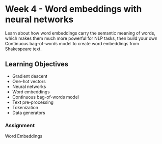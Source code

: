# Week 4 - Word embeddings with neural networks

Learn about how word embeddings carry the semantic meaning of words, which makes them much more powerful for NLP tasks, then build your own Continuous bag-of-words model to create word embeddings from Shakespeare text.

## Learning Objectives

* Gradient descent
* One-hot vectors
* Neural networks
* Word embeddings
* Continuous bag-of-words model
* Text pre-processing
* Tokenization
* Data generators

### Assignment

Word Embeddings